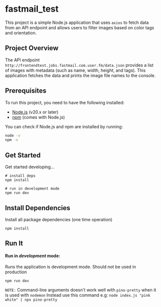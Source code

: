 # fastmail_test

This project is a simple Node.js application that uses `axios` to fetch data from an API endpoint and allows users to filter images based on color tags and orientation.

## Project Overview

The API endpoint `http://frontendtest.jobs.fastmail.com.user.fm/data.json` provides a list of images with metadata (such as name, width, height, and tags). This application fetches the data and prints the image file names to the console.

## Prerequisites

To run this project, you need to have the following installed:

- [Node.js](https://nodejs.org/) (v20.x or later)
- [npm](https://www.npmjs.com/) (comes with Node.js)

You can check if Node.js and npm are installed by running:

```bash
node -v
npm -v
```

## Get Started

Get started developing...

```shell
# install deps
npm install

# run in development mode
npm run dev
```

## Install Dependencies

Install all package dependencies (one time operation)

```shell
npm install
```

## Run It
#### Run in *development* mode:
Runs the application is development mode. Should not be used in production

```shell
npm run dev
```

`NOTE:` Command-line arguments doesn't work well with `pino-pretty` when it is used with `nodemon`
 Instead use this command e.g: `node index.js "pink white" | npx pino-pretty`